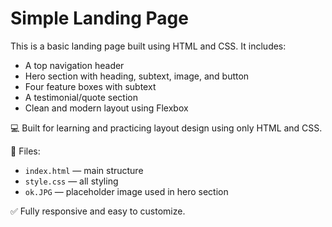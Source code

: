 # Simple Landing Page

This is a basic landing page built using HTML and CSS. It includes:

- A top navigation header
- Hero section with heading, subtext, image, and button
- Four feature boxes with subtext
- A testimonial/quote section
- Clean and modern layout using Flexbox

💻 Built for learning and practicing layout design using only HTML and CSS.

📁 Files:
- `index.html` — main structure
- `style.css` — all styling
- `ok.JPG` — placeholder image used in hero section

✅ Fully responsive and easy to customize.
